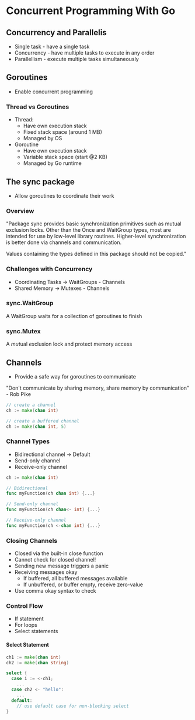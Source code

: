 # Concurrent Programming With Go

## Concurrency and Parallelis

- Single task - have a single task
- Concurrency - have multiple tasks to execute in any order
- Parallellism - execute multiple tasks simultaneously

## Goroutines

- Enable concurrent programming

### Thread vs Goroutines

- Thread:
  - Have own execution stack
  - Fixed stack space (around 1 MB)
  - Managed by OS
- Goroutine
  - Have own execution stack
  - Variable stack space (start @2 KB)
  - Managed by Go runtime

## The sync package

- Allow goroutines to coordinate their work

### Overview

"Package sync provides basic synchronization primitives such as mutual exclusion locks. Other than the Once and WaitGroup types, most are intended for use by low-level library routines. Higher-level synchronization is better done via channels and communication.

Values containing the types defined in this package should not be copied."

### Challenges with Concurrency

- Coordinating Tasks -> WaitGroups - Channels
- Shared Memory -> Mutexes - Channels

### sync.WaitGroup

A WaitGroup waits for a collection of goroutines to finish

### sync.Mutex

A *mut*ual *ex*clusion lock and protect memory access

## Channels

- Provide a safe way for goroutines to communicate

"Don't communicate by sharing memory, share memory by communication" - Rob Pike

```go
// create a channel
ch := make(chan int)

// create a buffered channel
ch := make(chan int, 5)
```

### Channel Types

- Bidirectional channel -> Default
- Send-only channel
- Receive-only channel

```go
ch := make(chan int)

// Bidirectional
func myFunction(ch chan int) {...}

// Send-only channel
func myFunction(ch chan<- int) {...}

// Receive-only channel
func myFunction(ch <-chan int) {...}
```

### Closing Channels

- Closed via the built-in close function
- Cannot check for closed channel!
- Sending new message triggers a panic
- Receiving messages okay
  - If buffered, all buffered messages available
  - If unbuffered, or buffer empty, receive zero-value
- Use comma okay syntax to check

### Control Flow

- If statement
- For loops
- Select statements

#### Select Statement

```go
ch1 := make(chan int)
ch2 := make(chan string)

select {
  case i := <-ch1;
    ...
  case ch2 <- "hello":
    ...
  default:
    // use default case for non-blocking select
}
```